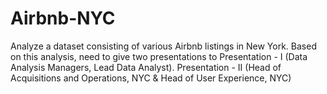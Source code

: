 # Airbnb-NYC
Analyze a dataset consisting of various Airbnb listings in New York. Based on this analysis, need to give two presentations to Presentation - I (Data Analysis Managers, Lead Data Analyst). Presentation - II (Head of Acquisitions and Operations, NYC &amp; Head of User Experience, NYC)

